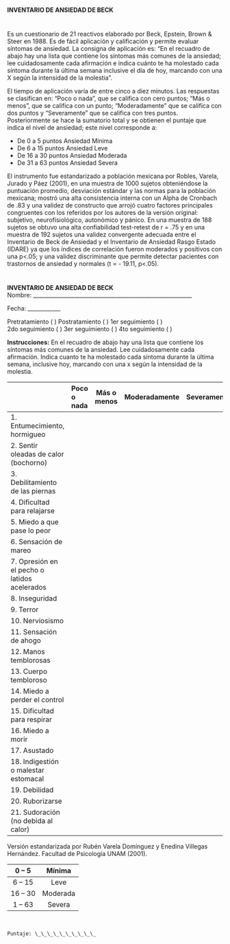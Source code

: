 **INVENTARIO DE ANSIEDAD DE BECK**

# 

Es un cuestionario de 21 reactivos elaborado por Beck, Epstein, Brown & Steer en 1988\. Es de fácil aplicación y calificación y permite evaluar síntomas de ansiedad. La consigna de aplicación es: “En el recuadro de abajo hay una lista que contiene los síntomas más comunes de la ansiedad; lee cuidadosamente cada afirmación e indica cuánto te ha molestado cada síntoma durante la última semana inclusive el día de hoy, marcando con una X según la intensidad de la molestia”.

El tiempo de aplicación varía de entre cinco a diez minutos. Las respuestas se clasifican en: “Poco o nada”, que se califica con cero puntos; “Más o menos”, que se califica con un punto; “Moderadamente” que se califica con dos puntos y “Severamente” que se califica con tres puntos. Posteriormente se hace la sumatorio total y se obtienen el puntaje que indica el nivel de ansiedad; este nivel corresponde a:

* De 0 a 5 puntos Ansiedad Mínima  
* De 6 a 15 puntos Ansiedad Leve  
* De 16 a 30 puntos Ansiedad Moderada  
* De 31 a 63 puntos Ansiedad Severa

El instrumento fue estandarizado a población mexicana por Robles, Varela, Jurado y Páez (2001), en una muestra de 1000 sujetos obteniéndose la puntuación promedio, desviación estándar y las normas para la población mexicana; mostró una alta consistencia interna con un Alpha de Cronbach de .83 y una validez de constructo que arrojó cuatro factores principales congruentes con los referidos por los autores de la versión original: subjetivo, neurofisiológico, autonómico y pánico. En una muestra de 188 sujetos se obtuvo una alta confiabilidad test-retest de r \= .75 y en una muestra de 192 sujetos una validez convergente adecuada entre el Inventario de Beck de Ansiedad y el Inventario de Ansiedad Rasgo Estado (IDARE) ya que los índices de correlación fueron moderados y positivos con una p\<.05; y una validez discriminante que permite detectar pacientes con trastornos de ansiedad y normales (t \= \- 19.11, p\<.05).

# 

# 

# 

# 

# 

# 

# 

# 

# 

# 

**INVENTARIO DE ANSIEDAD DE BECK**  
Nombre: \_\_\_\_\_\_\_\_\_\_\_\_\_\_\_\_\_\_\_\_\_\_\_\_\_\_\_\_\_\_\_\_\_\_\_\_\_\_\_\_\_\_\_\_\_\_\_\_\_\_\_\_\_\_\_\_\_\_ 

Fecha: \_\_\_\_\_\_\_\_\_\_\_\_

Pretratamiento (    )     Postratamiento (    )     1er seguimiento (    )       
2do seguimiento (   )   3er seguimiento (   )     4to seguimiento (   )

**Instrucciones:** En el recuadro de abajo hay una lista que contiene los síntomas más comunes de la ansiedad. Lee cuidadosamente cada afirmación. Indica cuanto te ha molestado cada síntoma durante la última semana, inclusive hoy, marcando con una x según la intensidad de la molestia.

|  | Poco o nada | Más o menos | Moderadamente | Severamente |
| :---- | :---- | ----- | :---- | :---- |
| 1\. Entumecimiento, hormigueo |  |  |  |  |
| 2\. Sentir oleadas de calor (bochorno) |  |  |  |  |
| 3\. Debilitamiento de las piernas |  |  |  |  |
| 4\. Dificultad para relajarse |  |  |  |  |
| 5\. Miedo a que pase lo peor |  |  |  |  |
| 6\. Sensación de mareo |  |  |  |  |
| 7\. Opresión en el pecho o latidos acelerados |  |  |  |  |
| 8\. Inseguridad |  |  |  |  |
| 9\. Terror |  |  |  |  |
| 10\. Nerviosismo |  |  |  |  |
| 11\. Sensación de ahogo |  |  |  |  |
| 12\. Manos temblorosas |  |  |  |  |
| 13\. Cuerpo tembloroso |  |  |  |  |
| 14\. Miedo a perder el control |  |  |  |  |
| 15\. Dificultad para respirar |  |  |  |  |
| 16\. Miedo a morir |  |  |  |  |
| 17\. Asustado |  |  |  |  |
| 18\. Indigestión o malestar estomacal |  |  |  |  |
| 19\. Debilidad |  |  |  |  |
| 20\. Ruborizarse |  |  |  |  |
| 21\. Sudoración (no debida al calor) |  |  |  |  |

Versión estandarizada por Rubén Varela Domínguez y Enedina Villegas Hernández. Facultad de Psicología UNAM (2001).

| 0 – 5  | Mínima |
| :---: | :---: |
| 6 – 15  | Leve |
| 16 – 30  | Moderada |
| 1 – 63  | Severa |

|  |
| :---- |

                                                                                   Puntaje: \_\_\_\_\_\_\_\_\_\_    
